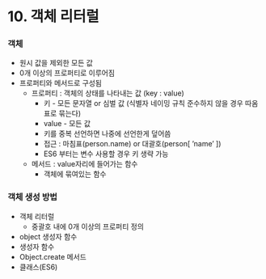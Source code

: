 # 10. 객체 리터럴

### 객체

- 원시 값을 제외한 모든 값
- 0개 이상의 프로퍼티로 이루어짐
- 프로퍼티와 메서드로 구성됨
    - 프로퍼티 : 객체의 상태를 나타내는 값 (key : value)
        - 키 - 모든 문자열 or 심벌 값 (식별자 네이밍 규칙 준수하지 않을 경우 따옴표로 묶는다)
        - value - 모든 값
        - 키를 중복 선언하면 나중에 선언한게 덮어씀
        - 접근 : 마침표(person.name) or 대괄호(person[ ’name’ ])
        - ES6 부터는 변수 사용할 경우 키 생략 가능
    - 메서드 : value자리에 들어가는 함수
        - 객체에 묶여있는 함수

### 객체 생성 방법

- 객체 리터럴
    - 중괄호 내에 0개 이상의 프로퍼티 정의
- object 생성자 함수
- 생성자 함수
- Object.create 메서드
- 클래스(ES6)
